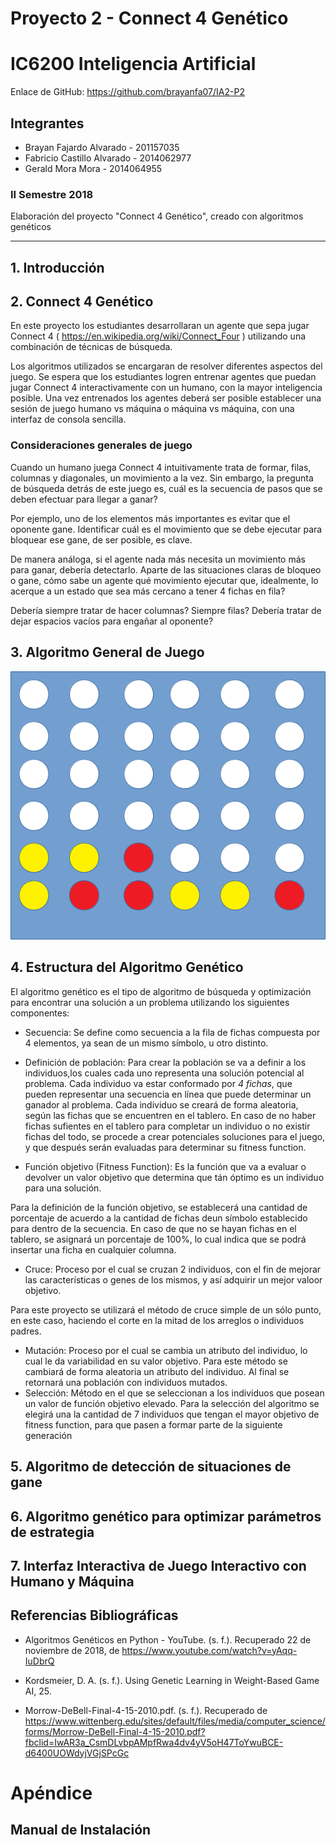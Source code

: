 # Proyecto 2 - Connect 4 Genético


# IC6200 Inteligencia Artificial

Enlace de GitHub: https://github.com/brayanfa07/IA2-P2

## Integrantes

- Brayan Fajardo Alvarado - 201157035
- Fabricio Castillo Alvarado - 2014062977
- Gerald Mora Mora - 2014064955

### II Semestre 2018

Elaboración del proyecto "Connect 4 Genético", creado con algoritmos genéticos

---

## 1. Introducción


## 2. Connect 4 Genético

En este proyecto los estudiantes desarrollaran un agente que sepa jugar Connect 4 ( https://en.wikipedia.org/wiki/Connect_Four ) utilizando una combinación de técnicas de búsqueda.

Los algoritmos utilizados se encargaran de resolver diferentes aspectos del juego. Se espera que los estudiantes logren entrenar agentes que puedan jugar Connect 4 interactivamente con un humano, con la mayor inteligencia posible. Una vez entrenados los agentes deberá ser
posible establecer una sesión de juego humano vs máquina o máquina vs máquina, con una interfaz de consola sencilla.

### Consideraciones generales de juego

Cuando un humano juega Connect 4 intuitivamente trata de formar, filas, columnas y diagonales, un movimiento a la vez. Sin embargo, la pregunta de búsqueda detrás de este juego es, cuál es la secuencia de pasos que se deben efectuar para llegar a ganar?

Por ejemplo, uno de los elementos más importantes es evitar que el oponente gane. Identificar cuál es el movimiento que se debe ejecutar para bloquear ese gane, de ser posible, es clave.

De manera análoga, si el agente nada más necesita un movimiento más para ganar, debería detectarlo.
Aparte de las situaciones claras de bloqueo o gane, cómo sabe un agente qué movimiento ejecutar que, idealmente, lo acerque a un estado que sea más cercano a tener 4 fichas en fila?

Debería siempre tratar de hacer columnas? Siempre filas? Debería tratar de dejar espacios vacíos para engañar al oponente?



## 3. Algoritmo General de Juego

![Tablero imagen](/images/tablero.png)



## 4. Estructura del Algoritmo Genético


El algoritmo genético es el tipo de algoritmo de búsqueda y optimización para encontrar una solución a un problema utilizando los siguientes componentes:

- Secuencia: Se define como secuencia a la fila de fichas compuesta por 4 elementos, ya sean de un mismo símbolo, u otro distinto.

- Definición de población: Para crear la población se va a definir a los individuos,los cuales cada uno representa una solución potencial al problema.
Cada individuo va estar conformado por *4 fichas*, que pueden representar una secuencia en línea que puede determinar un ganador al problema.
Cada individuo se creará de forma aleatoria, según las fichas que se encuentren en el tablero.
En caso de no haber fichas sufientes en el tablero para completar un individuo o no existir fichas del todo, se procede a crear potenciales soluciones para el juego, y que después serán evaluadas para determinar su fitness function.

- Función objetivo (Fitness Function): Es la función que va a evaluar o devolver un valor objetivo que determina que tán óptimo es un individuo para una solución.

Para la definición de la función objetivo, se establecerá una cantidad de porcentaje de acuerdo a la cantidad de fichas deun símbolo establecido para dentro de la secuencia.
En caso de que no se hayan fichas en el tablero, se asignará un porcentaje de 100%, lo cual indica que se podrá insertar una ficha en cualquier columna.
- Cruce: Proceso por el cual se cruzan 2 individuos, con el fin de mejorar las características o genes de los mismos, y así adquirir un mejor valoor objetivo.

Para este proyecto se utilizará el método de cruce simple de un sólo punto, en este caso, haciendo el corte en la mitad de los arreglos o individuos padres.

- Mutación: Proceso por el cual se cambia un atributo del individuo, lo cual le da variabilidad en su valor objetivo.
Para este método se cambiará de forma aleatoria un atributo del individuo. Al final se retornará una población con individuos mutados.
- Selección: Método en el que se seleccionan a los individuos que posean un valor de función objetivo elevado.
Para la selección del algoritmo se elegirá una la cantidad de 7 individuos que tengan el mayor objetivo de fitness function, para que pasen a formar parte de la siguiente generación

## 5. Algoritmo de detección de situaciones de gane




## 6. Algoritmo genético para optimizar parámetros de estrategia


## 7. Interfaz Interactiva de Juego Interactivo con Humano y Máquina 


## Referencias Bibliográficas

- Algoritmos Genéticos en Python - YouTube. (s. f.). Recuperado 22 de noviembre de 2018, de https://www.youtube.com/watch?v=yAqq-IuDbrQ

- Kordsmeier, D. A. (s. f.). Using Genetic Learning in Weight-Based Game AI, 25.

- Morrow-DeBell-Final-4-15-2010.pdf. (s. f.). Recuperado de https://www.wittenberg.edu/sites/default/files/media/computer_science/forms/Morrow-DeBell-Final-4-15-2010.pdf?fbclid=IwAR3a_CsmDLvbpAMpfRwa4dv4yV5oH47ToYwuBCE-d6400UOWdyjVGjSPcGc



# Apéndice


## Manual de Instalación